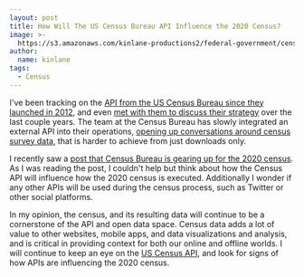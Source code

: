 ```yaml
---
layout: post
title: How Will The US Census Bureau API Influence the 2020 Census?
image: >-
  https://s3.amazonaws.com/kinlane-productions2/federal-government/census/us-census-api-ideas.png
author:
  name: kinlane
tags:
  - Census
---
```

I've been tracking on the [API from the US Census Bureau since they launched in 2012](http://www.census.gov/newsroom/releases/archives/miscellaneous/cb12-135.html), and even [met with them to discuss their strategy](https://plus.google.com/+KinLane/posts/4suNfHBWfUE) over the last couple years. The team at the Census Bureau has slowly integrated an external API into their operations, [opening up conversations around census survey data](http://apievangelist.com/2013/07/19/providing-full-data-download-vs-api/), that is harder to achieve from just downloads only.

I recently saw a [post that Census Bureau is gearing up for the 2020 census](http://www.commerce.gov/blog/2014/06/03/research-2020-census-continues-%E2%80%93-census-bureau-opens-temporary-office). As I was reading the post, I couldn't help but think about how the Census API will influence how the 2020 census is executed. Additionally I wonder if any other APIs will be used during the census process, such as Twitter or other social platforms.

In my opinion, the census, and its resulting data will continue to be a cornerstone of the API and open data space. Census data adds a lot of value to other websites, mobile apps, and data visualizations and analysis, and is critical in providing context for both our online and offline worlds. I will continue to keep an eye on the [US Census API](http://www.census.gov/developers/), and look for signs of how APIs are influencing the 2020 census.
